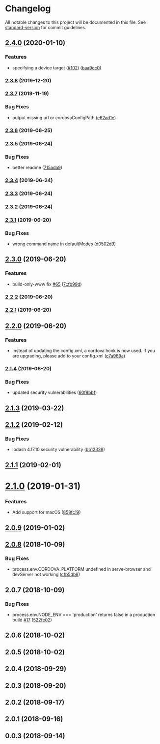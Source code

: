 # Changelog

All notable changes to this project will be documented in this file. See [standard-version](https://github.com/conventional-changelog/standard-version) for commit guidelines.

## [2.4.0](https://github.com/m0dch3n/vue-cli-plugin-cordova/compare/v2.3.8...v2.4.0) (2020-01-10)


### Features

* specifying a device target ([#102](https://github.com/m0dch3n/vue-cli-plugin-cordova/issues/102)) ([baa9cc0](https://github.com/m0dch3n/vue-cli-plugin-cordova/commit/baa9cc0))



### [2.3.8](https://github.com/m0dch3n/vue-cli-plugin-cordova/compare/v2.3.7...v2.3.8) (2019-12-20)



### [2.3.7](https://github.com/m0dch3n/vue-cli-plugin-cordova/compare/v2.3.6...v2.3.7) (2019-11-19)


### Bug Fixes

* output missing url or cordovaConfigPath ([e62ad1e](https://github.com/m0dch3n/vue-cli-plugin-cordova/commit/e62ad1e))



### [2.3.6](https://github.com/m0dch3n/vue-cli-plugin-cordova/compare/v2.3.5...v2.3.6) (2019-06-25)



### [2.3.5](https://github.com/m0dch3n/vue-cli-plugin-cordova/compare/v2.3.4...v2.3.5) (2019-06-24)


### Bug Fixes

* better readme ([715ada9](https://github.com/m0dch3n/vue-cli-plugin-cordova/commit/715ada9))



### [2.3.4](https://github.com/m0dch3n/vue-cli-plugin-cordova/compare/v2.3.3...v2.3.4) (2019-06-24)



### [2.3.3](https://github.com/m0dch3n/vue-cli-plugin-cordova/compare/v2.3.2...v2.3.3) (2019-06-24)



### [2.3.2](https://github.com/m0dch3n/vue-cli-plugin-cordova/compare/v2.3.1...v2.3.2) (2019-06-24)



### [2.3.1](https://github.com/m0dch3n/vue-cli-plugin-cordova/compare/v2.3.0...v2.3.1) (2019-06-20)


### Bug Fixes

* wrong command name in defaultModes ([d0502d9](https://github.com/m0dch3n/vue-cli-plugin-cordova/commit/d0502d9))



## [2.3.0](https://github.com/m0dch3n/vue-cli-plugin-cordova/compare/v2.2.2...v2.3.0) (2019-06-20)


### Features

* build-only-www fix [#65](https://github.com/m0dch3n/vue-cli-plugin-cordova/issues/65) ([7cfb99d](https://github.com/m0dch3n/vue-cli-plugin-cordova/commit/7cfb99d))



### [2.2.2](https://github.com/m0dch3n/vue-cli-plugin-cordova/compare/v2.2.1...v2.2.2) (2019-06-20)



### [2.2.1](https://github.com/m0dch3n/vue-cli-plugin-cordova/compare/v2.2.0...v2.2.1) (2019-06-20)



## [2.2.0](https://github.com/m0dch3n/vue-cli-plugin-cordova/compare/v2.1.4...v2.2.0) (2019-06-20)


### Features

* Instead of updating the config.xml, a cordova hook is now used. If you are upgrading, please add <hook type="after_prepare" src="../node_modules/vue-cli-plugin-cordova/serve-config-hook.js" /> to your config.xml ([c7a969a](https://github.com/m0dch3n/vue-cli-plugin-cordova/commit/c7a969a))



### [2.1.4](https://github.com/m0dch3n/vue-cli-plugin-cordova/compare/v2.1.3...v2.1.4) (2019-06-20)


### Bug Fixes

* updated security vulnerabilities ([60f8bbf](https://github.com/m0dch3n/vue-cli-plugin-cordova/commit/60f8bbf))



<a name="2.1.3"></a>
## [2.1.3](https://github.com/m0dch3n/vue-cli-plugin-cordova/compare/v2.1.2...v2.1.3) (2019-03-22)



<a name="2.1.2"></a>
## [2.1.2](https://github.com/m0dch3n/vue-cli-plugin-cordova/compare/v2.1.1...v2.1.2) (2019-02-12)


### Bug Fixes

* lodash 4.17.10 security vulnerability ([bb12338](https://github.com/m0dch3n/vue-cli-plugin-cordova/commit/bb12338))



<a name="2.1.1"></a>
## [2.1.1](https://github.com/m0dch3n/vue-cli-plugin-cordova/compare/v2.1.0...v2.1.1) (2019-02-01)



<a name="2.1.0"></a>
# [2.1.0](https://github.com/m0dch3n/vue-cli-plugin-cordova/compare/v2.0.9...v2.1.0) (2019-01-31)


### Features

* Add support for macOS ([858fc19](https://github.com/m0dch3n/vue-cli-plugin-cordova/commit/858fc19))



<a name="2.0.9"></a>
## [2.0.9](https://github.com/m0dch3n/vue-cli-plugin-cordova/compare/v2.0.8...v2.0.9) (2019-01-02)



<a name="2.0.8"></a>
## [2.0.8](https://github.com/m0dch3n/vue-cli-plugin-cordova/compare/v2.0.7...v2.0.8) (2018-10-09)


### Bug Fixes

* process.env.CORDOVA_PLATFORM undefined in serve-browser and devServer not working ([cfb5db8](https://github.com/m0dch3n/vue-cli-plugin-cordova/commit/cfb5db8))



<a name="2.0.7"></a>
## 2.0.7 (2018-10-09)


### Bug Fixes

* process.env.NODE_ENV === 'production' returns false in a production build [#17](https://github.com/m0dch3n/vue-cli-plugin-cordova/issues/17) ([522fe02](https://github.com/m0dch3n/vue-cli-plugin-cordova/commit/522fe02))



<a name="2.0.6"></a>
## 2.0.6 (2018-10-02)



<a name="2.0.5"></a>
## 2.0.5 (2018-10-02)



<a name="2.0.4"></a>
## 2.0.4 (2018-09-29)



<a name="2.0.3"></a>
## 2.0.3 (2018-09-20)



<a name="2.0.2"></a>
## 2.0.2 (2018-09-17)



<a name="2.0.1"></a>
## 2.0.1 (2018-09-16)



<a name="0.0.3"></a>
## 0.0.3 (2018-09-14)
